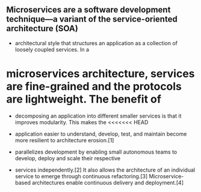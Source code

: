 ## Microservices are a software development technique—a variant of the service-oriented architecture (SOA) 
- architectural style that structures an application as a collection of loosely coupled services. In a 
# microservices architecture, services are fine-grained and the protocols are lightweight. The benefit of 
- decomposing an application into different smaller services is that it improves modularity. This makes the 
<<<<<<< HEAD
- application easier to understand, develop, test, and maintain become more resilient to architecture erosion.[1] 


- parallelizes development by enabling small autonomous teams to develop, deploy and scale their respective
- services independently.[2] It also allows the architecture of an individual service to emerge through continuous refactoring.[3] Microservice-based architectures enable continuous delivery and deployment.[4]
